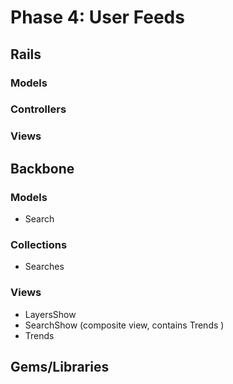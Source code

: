# Phase 4: User Feeds

## Rails
### Models

### Controllers

### Views

## Backbone
### Models
* Search

### Collections
* Searches

### Views
* LayersShow
* SearchShow (composite view, contains Trends )
* Trends

## Gems/Libraries
